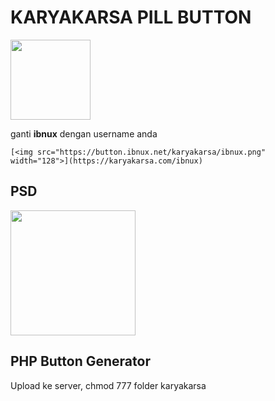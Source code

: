 # KARYAKARSA PILL BUTTON


[<img src="https://button.ibnux.net/karyakarsa/ibnux.png" width="128">](https://karyakarsa.com/ibnux)

ganti **ibnux** dengan username anda

```
[<img src="https://button.ibnux.net/karyakarsa/ibnux.png" width="128">](https://karyakarsa.com/ibnux)
```


## PSD
[<img src="https://ibnux.github.io/KaryaKarsa-button/karyaKarsaButton.png" width="200">](https://ibnux.github.io/KaryaKarsa-button/karyaKarsaButton.psd)


## PHP Button Generator
Upload ke server, chmod 777 folder karyakarsa